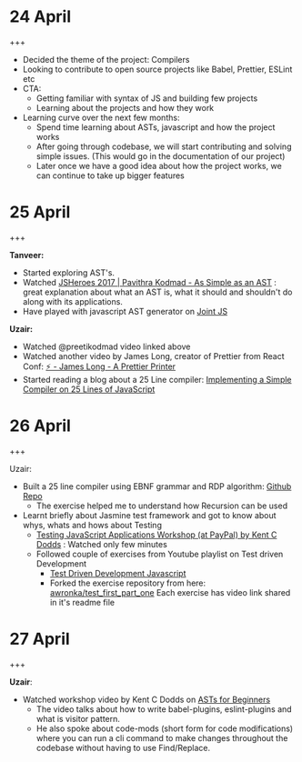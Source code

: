 # 24 April

+++

- Decided the theme of the project: Compilers
- Looking to contribute to open source projects like Babel, Prettier, ESLint etc
- CTA:
  - Getting familiar with syntax of JS and building few projects
  - Learning about the projects and how they work
- Learning curve over the next few months:
  -  Spend time learning about ASTs, javascript and how the project works
  - After going through codebase, we will start contributing and solving simple issues. (This would go in the documentation of our project)
  - Later once we have a good idea about how the project works, we can continue to take up bigger features

# 25 April

+++

**Tanveer:**
- Started exploring AST's.
- Watched [JSHeroes 2017 | Pavithra Kodmad - As Simple as an AST](https://www.youtube.com/watch?v=LRKlqR6KY_E) : great explanation about what an AST is, what it should and shouldn't do along with its applications.
- Have played with javascript AST generator on [Joint JS](https://resources.jointjs.com/demos/javascript-ast)

**Uzair:**
- Watched @preetikodmad video linked above
- Watched another video by James Long, creator of Prettier from React Conf: [⚡️ - James Long - A Prettier Printer](https://www.youtube.com/watch?v=hkfBvpEfWdA)
- Started reading a blog about a 25 Line compiler: [Implementing a Simple Compiler on 25 Lines of JavaScript](http://blog.mgechev.com/2017/09/16/developing-simple-interpreter-transpiler-compiler-tutorial/)

# 26 April

+++

Uzair:

- Built a 25 line compiler using EBNF grammar and RDP algorithm: [Github Repo](https://github.com/abiduzz420/js-25l-compiler)
  - The exercise helped me to understand how Recursion can be used
- Learnt briefly about Jasmine test framework and got to know about whys, whats and hows about Testing
  - [Testing JavaScript Applications Workshop (at PayPal) by Kent C Dodds](https://www.youtube.com/watch?v=DdqiXcYDv-8) : Watched only few minutes
  - Followed couple of exercises from Youtube playlist on Test driven Development
    - [Test Driven Development Javascript](https://www.youtube.com/playlist?list=PLSb5L1g8FoPPgZiTisryTG0XQAsH_wbMk)
    - Forked the exercise repository from here: [awronka/test_first_part_one](https://github.com/awronka/test_first_part_one)
      Each exercise has video link shared in it's readme file


# 27 April

+++

**Uzair**:

- Watched workshop video by Kent C Dodds on [ASTs for Beginners](https://youtu.be/CFQBHy8RCpg)
  - The video talks about how to write babel-plugins, eslint-plugins and what is visitor pattern.
  - He also spoke about code-mods (short form for code modifications) where you can run a cli command to make changes throughout the codebase without having to use Find/Replace.